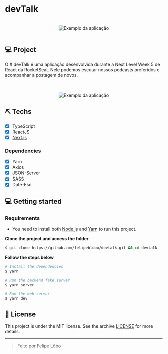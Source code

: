 # devTalk

<br>

<div align="center" margin-top="60px" >
<img src="https://i.imgur.com/wFDVzHg.png" alt="Exemplo da aplicação" >
</div>

<br>

## 💻 Project
O # devTalk é uma aplicação desenvolvida durante a Next Level Week 5 de React da RocketSeat. Nele podemos escutar nossos podcasts preferidos e acompanhar a postagem de novos. 

<br>
<br>
<div align="center" margin-top="60px" >
<img src="https://i.imgur.com/oIdl09k.png" alt="Exemplo da aplicação" >
</div>

 
## ⛏ Techs
- [X] TypeScript
- [X] ReactJS
- [X] [Next.js](https://nextjs.org/docs)

### Dependencies
- [X] Yarn
- [X] Axios
- [X] JSON-Server
- [X] SASS
- [X] Date-Fsn

## 💻 Getting started

### Requirements

- You need to install both [Node.js](https://nodejs.org/en/download/) and [Yarn](https://yarnpkg.com/) to run this project.

**Clone the project and access the folder**

```bash
$ git clone https://github.com/felipeblobo/devtalk.git && cd devtalk
```

**Follow the steps below**

```bash
# Install the dependencies
$ yarn

# Run the backend fake server
$ yarn server

# Run the web server
$ yarn dev
```

## 📝 License

This project is under the MIT license. See the archive [LICENSE](LICENSE.md) for more details.

---
<blockquote>
    Feito por Felipe Lôbo
</blockquote>

